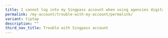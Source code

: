 ```yaml
---
title: I cannot log into my Singpass account when using agencies digital services
permalink: /my-account/trouble-with-my-account/permalink/
variant: tiptap
description: ""
third_nav_title: Trouble with Singpass account
---
```

